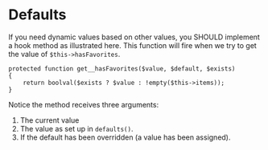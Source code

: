 # Defaults

If you need dynamic values based on other values, you SHOULD implement a hook method as illustrated here.  This function will fire when we try to get the value of `$this->hasFavorites`.

    protected function get__hasFavorites($value, $default, $exists)
    {
        return boolval($exists ? $value : !empty($this->items));
    }
    
Notice the method receives three arguments:

1. The current value
1. The value as set up in `defaults()`.
1. If the default has been overridden (a value has been assigned).
